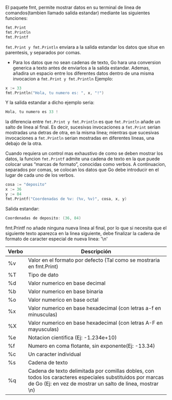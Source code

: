 El paquete fmt, permite mostrar datos en su terminal de linea de comandos(tambien llamado salida estandar) mediante las siguientes funciones:
```go
fmt.Print
fmt.Println
fmt.Printf
```

```fmt.Print y fmt.Println``` enviara a la salida estandar los datos que situe en parentesis, y separados por comas.

- Para los datos que no sean cadenas de texto, Go hara una conversion generica a texto antes de enviarlos a la salida estandar. Ademas, añadira un espacio entre los diferentes datos dentro de una misma invocacion a ```fmt.Print y fmt.Println```
Ejemplo:
```go
x := 33
fmt.Println("Hola, tu numero es: ", x, "!")
``` 
Y la salida estandar a dicho ejemplo seria:
```go
Hola, tu numero es 33 !
```
la diferencia entre ```fmt.Print y fmt.Println``` es que ```fmt.Println``` añade un salto de linea al final. Es decir, sucesivas invocaciones a ```fmt.Print``` serian mostradas una detras de otra, en la misma linea; mientras que sucesivas invocaciones a ```fmt.Println``` serian mostradas en diferentes lineas, una debajo de la otra.

Cuando requiera un control mas exhaustivo de como se deben mostrar los datos, la funcion  ```fmt.Printf``` admite una cadena de texto en la que puede colocar unas “marcas de formato”, conocidas como verbos. A continuacion, separados por comas, se colocan los datos que Go debe introducir en el lugar de cada uno de los verbos.
```go
cosa := "deposito"
x := 36
y := 84
fmt.Printf("Coordenadas de %v: (%v, %v)", cosa, x, y)
```
Salida estandar: 
```go
Coordenadas de deposito: (36, 84)
```
fmt.Printf no añade ninguna nueva linea al final, por lo que si necesita que el siguiente texto aparezca en la linea siguiente, debe finalizar la cadena de formato de caracter especial de nueva linea: '\n'

Verbo | Descripción
----- | ---
%v    | Valor en el formato por defecto (Tal como se mostraria en fmt.Print)
%T    | Tipo de dato
%d    | Valor numerico en base decimal
%b    | Valor numerico en base binaria
%o    | Valor numerico en base octal
%x    | Valor numerico en base hexadecimal (con letras a-f en minusculas)
%X    | Valor numerico en base hexadecimal (con letras A-F en mayusculas)
%e    | Notacion cientifica (Ej: -1.234e+10)
%f    | Numero en coma flotante, sin exponente(Ej: -13.34)
%c    | Un caracter individual
%s    | Cadena de texto
%q    | Cadena de texto delimitada por comillas dobles, con todos los caracteres especiales substituidos por marcas de Go (Ej: en vez de mostrar un salto de linea, mostrar \n)